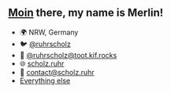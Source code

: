 ## [Moin](https://en.wikipedia.org/wiki/Moin) there, my name is Merlin!

- 🌍 NRW, Germany
- 🐦 [@ruhrscholz](https://twitter.com/ruhrscholz)
- 🐘 [@ruhrscholz@toot.kif.rocks](https://toot.kif.rocks/@ruhrscholz)
- 🌐 [scholz.ruhr](https://scholz.ruhr)
- 📧 [contact@scholz.ruhr](mailto:contact@scholz.ruhr)
- [Everything else](https://ruhrscholz.mataroa.blog/socials/)
